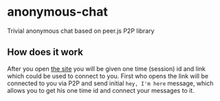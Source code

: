 # anonymous-chat
Trivial anonymous chat based on peer.js P2P library

## How does it work
After you open [the site](https://alun.github.io/anonymous-chat/)
you will be given one time (session) id and link which could be used to connect to you.
First who opens the link will be connected to you via P2P and send initial `hey, I'm here` message,
which allows you to get his one time id and connect your messages to it.
